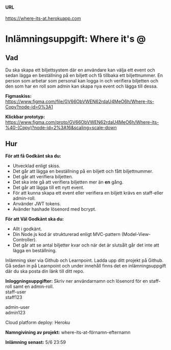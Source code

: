 #### URL
https://where-its-at.herokuapp.com

# Inlämningsuppgift: Where it's @

## Vad

Du ska skapa ett biljettsystem där en användare kan välja ett event och sedan lägga en beställning på en biljett och få tillbaka
ett biljettnummer. En person som arbetar som personal kan logga in och verifiera biljetten och den som har en roll som admin kan skapa nya event och lägga till dessa.

**Figmaskiss:** https://www.figma.com/file/GV66ObVWEN62rdaU4MeO6h/Where-its-Copy?node-id=0%3A1

**Klickbar prototyp:** https://www.figma.com/proto/GV66ObVWEN62rdaU4MeO6h/Where-its-%40-(Copy)?node-id=2%3A16&scaling=scale-down

## Hur

**För att få Godkänt ska du:**
* Utvecklad enligt skiss.
* Det går att lägga en beställning på en biljett och fått biljettnummer.
* Det går att verifiera biljetten.
* Det ska inte gå att verifiera biljetten mer än **en** gång.
* Det går att lägga till ett nytt event.
* För att kunna skapa ett event eller verifiera en biljett krävs en staff-eller admin-roll.
* Använder JWT tokens.
* Avänder hashade lösenord med bcrypt.

**För att Väl Godkänt ska du:**
* Allt i godkänt.
* Din Node.js kod är strukturerad enligt MVC-pattern (Model-View-Controller).
* Det går att se antal biljetter kvar och när det är slutsålt går det inte att lägga en beställning.

Inlämning sker via Github och Learnpoint. Ladda upp ditt projekt på Github. Gå sedan in på Learnpoint och under innehåll finns det en inlämningsuppgift där du ska posta din länk till ditt repo.

**Inloggningsuppgifter:** Skriv ner användarnamn och lösenord för en staff-roll samt en admin-roll.<br>
staff-user<br>
staff123<br>

admin-user<br>
admin123<br>

Cloud platform deploy: Heroku

**Namngivining av projekt:** where-its-at-förnamn-efternamn<br>

**Inlämning senast:** 5/6 23:59
